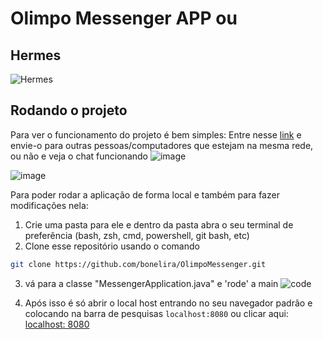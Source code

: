 # Olimpo Messenger APP ou
## Hermes

![Hermes](https://github.com/bonelira/OlimpoMessenger/assets/64617848/58108c51-970c-4593-a17a-bed26c797645)


## Rodando o projeto
Para ver o funcionamento do projeto é bem simples: Entre nesse [link](https://olimpomessenger.onrender.com) e envie-o para outras pessoas/computadores que estejam na mesma rede, ou não e veja o chat funcionando
![image](https://github.com/bonelira/OlimpoMessenger/assets/64617848/910b0cc8-21fa-4a1f-a052-af156fab0466)

![image](https://github.com/bonelira/OlimpoMessenger/assets/64617848/5817e448-7aa0-44c9-b5bf-a83421228ce3)




Para poder rodar a aplicação de forma local e também para fazer modificações nela:

1. Crie uma pasta para ele e dentro da pasta abra o seu terminal de preferência (bash, zsh, cmd, powershell, git bash, etc)
2. Clone esse repositório usando o comando 
```bash
git clone https://github.com/bonelira/OlimpoMessenger.git
```
3. vá para a classe "MessengerApplication.java" e 'rode' a main
   ![code](https://github.com/bonelira/OlimpoMessenger/assets/64617848/9f9fb0c2-20d0-4981-9ec7-162177f3753c)

4. Após isso é só abrir o local host entrando no seu navegador padrão e colocando na barra de pesquisas `localhost:8080` ou clicar aqui: [localhost: 8080](http://localhost:8080/)
